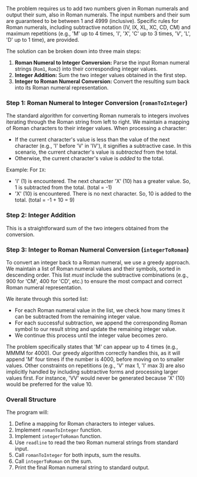 The problem requires us to add two numbers given in Roman numerals and output their sum, also in Roman numerals. The input numbers and their sum are guaranteed to be between 1 and 4999 (inclusive). Specific rules for Roman numerals, including subtractive notation (IV, IX, XL, XC, CD, CM) and maximum repetitions (e.g., 'M' up to 4 times, 'I', 'X', 'C' up to 3 times, 'V', 'L', 'D' up to 1 time), are provided.

The solution can be broken down into three main steps:
1.  **Roman Numeral to Integer Conversion:** Parse the input Roman numeral strings (`Rom1`, `Rom2`) into their corresponding integer values.
2.  **Integer Addition:** Sum the two integer values obtained in the first step.
3.  **Integer to Roman Numeral Conversion:** Convert the resulting sum back into its Roman numeral representation.

### Step 1: Roman Numeral to Integer Conversion (`romanToInteger`)

The standard algorithm for converting Roman numerals to integers involves iterating through the Roman string from left to right. We maintain a mapping of Roman characters to their integer values.
When processing a character:
*   If the current character's value is less than the value of the next character (e.g., 'I' before 'V' in 'IV'), it signifies a subtractive case. In this scenario, the current character's value is *subtracted* from the total.
*   Otherwise, the current character's value is *added* to the total.

Example: For `IX`:
-   'I' (1) is encountered. The next character 'X' (10) has a greater value. So, 1 is subtracted from the total. (total = -1)
-   'X' (10) is encountered. There is no next character. So, 10 is added to the total. (total = -1 + 10 = 9)

### Step 2: Integer Addition

This is a straightforward sum of the two integers obtained from the conversion.

### Step 3: Integer to Roman Numeral Conversion (`integerToRoman`)

To convert an integer back to a Roman numeral, we use a greedy approach. We maintain a list of Roman numeral values and their symbols, sorted in descending order. This list *must* include the subtractive combinations (e.g., 900 for 'CM', 400 for 'CD', etc.) to ensure the most compact and correct Roman numeral representation.

We iterate through this sorted list:
*   For each Roman numeral value in the list, we check how many times it can be subtracted from the remaining integer value.
*   For each successful subtraction, we append the corresponding Roman symbol to our result string and update the remaining integer value.
*   We continue this process until the integer value becomes zero.

The problem specifically states that 'M' can appear up to 4 times (e.g., MMMM for 4000). Our greedy algorithm correctly handles this, as it will append 'M' four times if the number is 4000, before moving on to smaller values. Other constraints on repetitions (e.g., 'V' max 1, 'I' max 3) are also implicitly handled by including subtractive forms and processing larger values first. For instance, 'VV' would never be generated because 'X' (10) would be preferred for the value 10.

### Overall Structure

The program will:
1.  Define a mapping for Roman characters to integer values.
2.  Implement `romanToInteger` function.
3.  Implement `integerToRoman` function.
4.  Use `readline` to read the two Roman numeral strings from standard input.
5.  Call `romanToInteger` for both inputs, sum the results.
6.  Call `integerToRoman` on the sum.
7.  Print the final Roman numeral string to standard output.